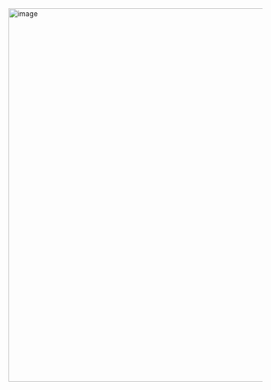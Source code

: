 <img width="740" alt="image" src="https://github.com/shraddhaguptagit/shraddhaguptagit.github.io/assets/16774200/f9e1c50f-5323-4c2e-909d-cd5027335429">

